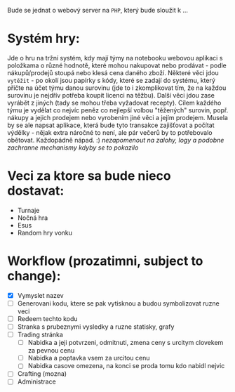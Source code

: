 Bude se jednat o webový server na `PHP`, který bude sloužit k ...

# Systém hry:
Jde o hru na tržní systém, kdy mají týmy na notebooku webovou aplikaci s položkama o různé hodnotě, které mohou nakupovat nebo prodávat - podle nákupů/prodejů stoupá nebo klesá cena daného zboží. Některé věci jdou `vytěžit` - po okolí jsou papírky s kódy, které se zadají do systému, který přičte na účet týmu danou surovinu (jde to i zkomplikovat tím, že na každou surovinu je nejdřív potřeba koupit licenci na těžbu). Další věci jdou zase vyrábět z jiných (tady se mohou třeba vyžadovat recepty). Cílem každého týmu je vydělat co nejvíc peněz co nejlepší volbou "těžených" surovin, popř. nákupy a jejich prodejem nebo vyrobením jiné věci a jejím prodejem. Musela by se ale napsat aplikace, která bude tyto transakce zajišťovat a počítat výdělky - nějak extra náročné to není, ale pár večerů by to potřebovalo obětovat. Každopádně nápad. :)
*nezapomenout na zalohy, logy a podobne zachranne mechanismy kdyby se to pokazilo*

# Veci za ktore sa bude nieco dostavat:
* Turnaje
* Nočná hra
* Esus
* Random hry vonku

# Workflow (prozatimni, subject to change):
* [x] Vymyslet nazev
* [ ] Generovani kodu, ktere se pak vytisknou a budou symbolizovat ruzne veci
* [ ] Redeem techto kodu
* [ ] Stranka s prubeznymi vysledky a ruzne statisky, grafy
* [ ] Trading stránka
  * [ ] Nabidka a jeji potvrzeni, odmitnuti, zmena ceny s urcitym clovekem za pevnou cenu
  * [ ] Nabidka a poptavka vsem za urcitou cenu
  * [ ] Nabidka casove omezena, na konci se proda tomu kdo nabidl nejvic
* [ ] Crafting (mozna)
* [ ] Administrace
